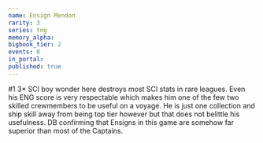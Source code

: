 ```yaml
---
name: Ensign Mendon
rarity: 3
series: tng
memory_alpha:
bigbook_tier: 2
events: 0
in_portal:
published: true
---
```


#1 3* SCI boy wonder here destroys most SCI stats in rare leagues. Even his ENG score is very respectable which makes him one of the few two skilled crewmembers to be useful on a voyage. He is just one collection and ship skill away from being top tier however but that does not belittle his usefulness. DB confirming that Ensigns in this game are somehow far superior than most of the Captains.

